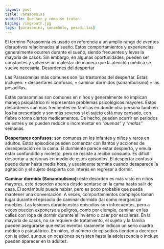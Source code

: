 ```yaml
---
layout: post
title: Parasomnias
subtitle: Que son y como se tratan
bigimg: /img/path.jpg
tags: [parasomina, sonambulo, pesadillas]
---
```



El termino Parasomnia es usado en referencia a un amplio rango de eventos disruptivos relacionados al sueño. Estos comportamientos y experiencias generalmente ocurren durante el sueño, siendo frecuentes y leves la mayoría de casos. Sin embargo, en algunas oportunidades, pueden ser constantes y volverse un malestar de manera que la atención médica se vuelve necesaria.
Desordenes del despertar

Las Parasomnias más comunes son los trastornos del despertar. Estas incluyen: 
•	despertares confusos, 
•	caminar dormidos (sonambulismo) 
•	las pesadillas. 

Estas parasomnias son comunes en niños y generalmente no implican manejo psiquiátrico ni representan problemas psicológicos mayores.
Estos desórdenes son más frecuentes en familias en donde otra persona también los ha presentado y son más severos si el sujeto está muy cansado, con fiebre o toma ciertos medicamentos. De hecho, pueden ocurrir en periodos de estrés y se pueden reducir o incrementar en _“buenas”_ y _“malas”_ semanas.

**Despertares confusos:** son comunes en los infantes y niños y raros en adultos. Estos episodios pueden comenzar con llantos y acciones de desesperación en la cama. El durmiente parece estar despierto, y emula estar confundido y molesto, pero se resiste a recibir consuelo. Es difícil despertar a personas en medio de estos episodios. El despertar confuso puede durar hasta media hora, y usualmente termina cuando desaparece la agitación y el sujeto despierta con interés en regresar a dormir.

**Caminar dormido (Sonambulismo):** este desorden es más visto en niños mayores, este desorden abarca desde sentarse en la cama hasta salir de casa. El sonámbulo puede hablar, pero es poco probable que pueda mantener una conversación. A veces, comportamientos complejos toman lugar durante el episodio de caminar dormido (tal como reorganizar muebles. Las  lesiones durante estos episodios son infrecuentes, pero a veces pueden exponerse a peligros, como por ejemplo, caminar en las calles con ropa de dormir durante el invierno o caer por escaleras.
En la mayoría de casos, no se requiere de tratamiento, el sujeto y la familia pueden asegurarse que estos eventos raramente indican un serio cuadro médico o psiquiátrico. En niños, el número de episodios tienden a decrecer con la edad, aunque en ocasiones persisten hasta la adolescencia o incluso pueden aparecer en la adultez.

